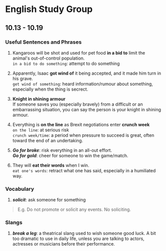 # English Study Group
## 10.13 - 10.19

### Useful Sentences and Phrases

1. Kangaroos will be shot and used for pet food **in a bid to** limit the animal's out-of-control population.  
``in a bid to do something``: attempt to do something

2. Apparently, Isaac **got wind of** it being accepted, and it made him turn in his grave.   
``get wind of something``: heard information/rumour about something, especially when the thing is secrect.

3. **Knight in shining armour**  
If someone saves you (especially bravely) from a difficult or an embarrassing situation, you can say the person is your knight in shining armour.

4. Everything is **on the line** as Brexit negotiations enter **crunch week**  
``on the line``: at serious risk  
``crunch week/time``: a period when pressure to succeed is great, often toward the end of an undertaking. 

5. ***Go for broke***: risk everything in an all-out effort.   
***Go for gold***: cheer for someone to win the game/match.

6. They will **eat their words** when I win.  
``eat one's words``: retract what one has said, especially in a humiliated way.

### Vocabulary
1. ***solicit***: ask someone for something
> E.g. Do not promote or solicit any events. No soliciting.

### Slangs  
1. ***break a leg***: a theatrical slang used to wish someone good luck. A bit too dramatic to use in daily life, unless you are talking to actors, actresses or musicians before their performance.
